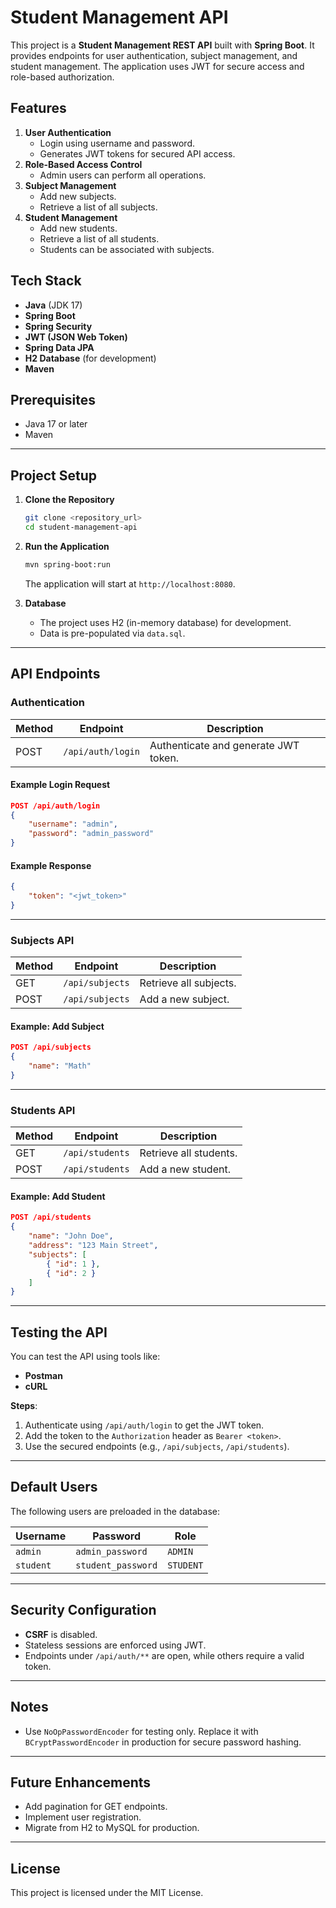 # Student Management API

This project is a **Student Management REST API** built with **Spring Boot**. It provides endpoints for user authentication, subject management, and student management. The application uses JWT for secure access and role-based authorization.

## Features
1. **User Authentication**
   - Login using username and password.
   - Generates JWT tokens for secured API access.
2. **Role-Based Access Control**
   - Admin users can perform all operations.
3. **Subject Management**
   - Add new subjects.
   - Retrieve a list of all subjects.
4. **Student Management**
   - Add new students.
   - Retrieve a list of all students.
   - Students can be associated with subjects.

## Tech Stack
- **Java** (JDK 17)
- **Spring Boot**
- **Spring Security**
- **JWT (JSON Web Token)**
- **Spring Data JPA**
- **H2 Database** (for development)
- **Maven**

## Prerequisites
- Java 17 or later
- Maven

---

## Project Setup

1. **Clone the Repository**
   ```bash
   git clone <repository_url>
   cd student-management-api
   ```

2. **Run the Application**
   ```bash
   mvn spring-boot:run
   ```
   The application will start at `http://localhost:8080`.

3. **Database**
   - The project uses H2 (in-memory database) for development.
   - Data is pre-populated via `data.sql`.

---

## API Endpoints

### Authentication
| Method | Endpoint           | Description               |
|--------|--------------------|---------------------------|
| POST   | `/api/auth/login`  | Authenticate and generate JWT token. |

#### Example Login Request
```json
POST /api/auth/login
{
    "username": "admin",
    "password": "admin_password"
}
```
#### Example Response
```json
{
    "token": "<jwt_token>"
}
```

---

### Subjects API
| Method | Endpoint           | Description             |
|--------|--------------------|-------------------------|
| GET    | `/api/subjects`    | Retrieve all subjects.  |
| POST   | `/api/subjects`    | Add a new subject.      |

#### Example: Add Subject
```json
POST /api/subjects
{
    "name": "Math"
}
```

---

### Students API
| Method | Endpoint           | Description               |
|--------|--------------------|---------------------------|
| GET    | `/api/students`    | Retrieve all students.    |
| POST   | `/api/students`    | Add a new student.        |

#### Example: Add Student
```json
POST /api/students
{
    "name": "John Doe",
    "address": "123 Main Street",
    "subjects": [
        { "id": 1 },
        { "id": 2 }
    ]
}
```

---

## Testing the API
You can test the API using tools like:
- **Postman**
- **cURL**

**Steps**:
1. Authenticate using `/api/auth/login` to get the JWT token.
2. Add the token to the `Authorization` header as `Bearer <token>`.
3. Use the secured endpoints (e.g., `/api/subjects`, `/api/students`).

---

## Default Users
The following users are preloaded in the database:

| Username  | Password        | Role     |
|-----------|-----------------|----------|
| `admin`   | `admin_password`| `ADMIN`  |
| `student` | `student_password` | `STUDENT` |

---

## Security Configuration
- **CSRF** is disabled.
- Stateless sessions are enforced using JWT.
- Endpoints under `/api/auth/**` are open, while others require a valid token.

---

## Notes
- Use `NoOpPasswordEncoder` for testing only. Replace it with `BCryptPasswordEncoder` in production for secure password hashing.

---

## Future Enhancements
- Add pagination for GET endpoints.
- Implement user registration.
- Migrate from H2 to MySQL for production.

---

## License
This project is licensed under the MIT License.
